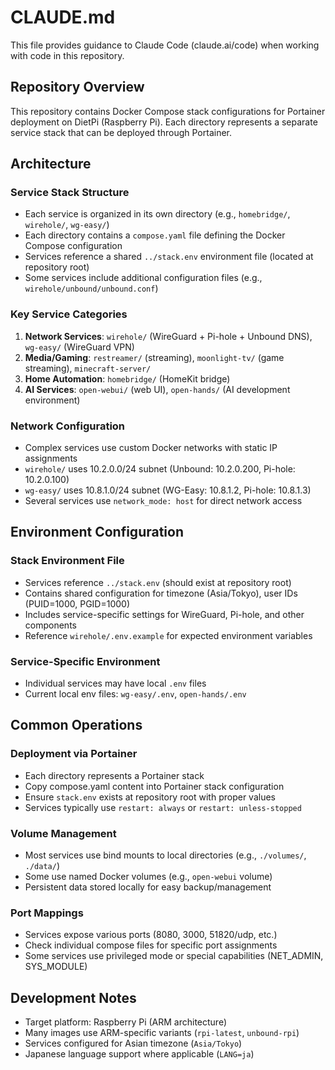 # CLAUDE.md

This file provides guidance to Claude Code (claude.ai/code) when working with code in this repository.

## Repository Overview

This repository contains Docker Compose stack configurations for Portainer deployment on DietPi (Raspberry Pi). Each directory represents a separate service stack that can be deployed through Portainer.

## Architecture

### Service Stack Structure
- Each service is organized in its own directory (e.g., `homebridge/`, `wirehole/`, `wg-easy/`)
- Each directory contains a `compose.yaml` file defining the Docker Compose configuration
- Services reference a shared `../stack.env` environment file (located at repository root)
- Some services include additional configuration files (e.g., `wirehole/unbound/unbound.conf`)

### Key Service Categories
1. **Network Services**: `wirehole/` (WireGuard + Pi-hole + Unbound DNS), `wg-easy/` (WireGuard VPN)
2. **Media/Gaming**: `restreamer/` (streaming), `moonlight-tv/` (game streaming), `minecraft-server/`  
3. **Home Automation**: `homebridge/` (HomeKit bridge)
4. **AI Services**: `open-webui/` (web UI), `open-hands/` (AI development environment)

### Network Configuration
- Complex services use custom Docker networks with static IP assignments
- `wirehole/` uses 10.2.0.0/24 subnet (Unbound: 10.2.0.200, Pi-hole: 10.2.0.100)
- `wg-easy/` uses 10.8.1.0/24 subnet (WG-Easy: 10.8.1.2, Pi-hole: 10.8.1.3)
- Several services use `network_mode: host` for direct network access

## Environment Configuration

### Stack Environment File
- Services reference `../stack.env` (should exist at repository root)
- Contains shared configuration for timezone (Asia/Tokyo), user IDs (PUID=1000, PGID=1000)
- Includes service-specific settings for WireGuard, Pi-hole, and other components
- Reference `wirehole/.env.example` for expected environment variables

### Service-Specific Environment
- Individual services may have local `.env` files
- Current local env files: `wg-easy/.env`, `open-hands/.env`

## Common Operations

### Deployment via Portainer
- Each directory represents a Portainer stack
- Copy compose.yaml content into Portainer stack configuration
- Ensure `stack.env` exists at repository root with proper values
- Services typically use `restart: always` or `restart: unless-stopped`

### Volume Management
- Most services use bind mounts to local directories (e.g., `./volumes/`, `./data/`)
- Some use named Docker volumes (e.g., `open-webui` volume)
- Persistent data stored locally for easy backup/management

### Port Mappings
- Services expose various ports (8080, 3000, 51820/udp, etc.)
- Check individual compose files for specific port assignments
- Some services use privileged mode or special capabilities (NET_ADMIN, SYS_MODULE)

## Development Notes

- Target platform: Raspberry Pi (ARM architecture)
- Many images use ARM-specific variants (`rpi-latest`, `unbound-rpi`)
- Services configured for Asian timezone (`Asia/Tokyo`)
- Japanese language support where applicable (`LANG=ja`)
